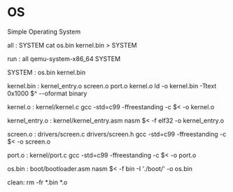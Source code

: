 # OS
Simple Operating System

all : SYSTEM
	cat os.bin kernel.bin > SYSTEM

run : all
	qemu-system-x86_64 SYSTEM

SYSTEM : os.bin kernel.bin

kernel.bin : kernel_entry.o screen.o port.o kernel.o
	ld -o kernel.bin -Ttext 0x1000 $^ --oformat binary

kernel.o : kernel/kernel.c
	gcc -std=c99 -ffreestanding -c $< -o kernel.o

kernel_entry.o : kernel/kernel_entry.asm
	nasm $< -f elf32 -o kernel_entry.o

screen.o : drivers/screen.c drivers/screen.h
	gcc -std=c99 -ffreestanding -c $< -o screen.o

port.o : kernel/port.c
	gcc -std=c99 -ffreestanding -c $< -o port.o

os.bin : boot/bootloader.asm 
	nasm $< -f bin -I './boot/' -o os.bin

clean:
	rm -fr *.bin *.o 

